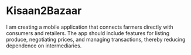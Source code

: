 # Kisaan2Bazaar
I am creating a mobile application that connects farmers directly with consumers and retailers. The app should include features for listing produce, negotiating prices, and managing transactions, thereby reducing dependence on intermediaries. 
